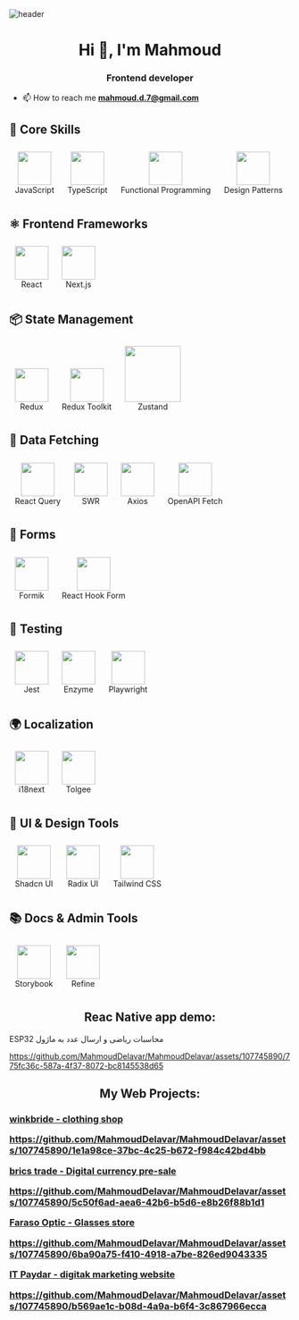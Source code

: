 <img src='https://user-images.githubusercontent.com/80781196/190216139-7697aa5a-c9a0-4bd6-80bf-3aca76a2e1c8.gif' alt='header' />

<h1 align="center">Hi 👋, I'm Mahmoud</h1>
<h3 align="center">Frontend developer</h3>

- 📫 How to reach me **mahmoud.d.7@gmail.com**

<h2 align='left'>🧠 Core Skills</h2>
<figure style="display:inline-block; text-align:center; margin:10px;">
  <img src='https://img.icons8.com/?size=100&id=108784&format=png&color=000000' width="60" />
  <figcaption>JavaScript</figcaption>
</figure>
<figure style="display:inline-block; text-align:center; margin:10px;">
  <img src='https://img.icons8.com/?size=100&id=Xf1sHBmY73hA&format=png&color=000000' width="60" />
  <figcaption>TypeScript</figcaption>
</figure>
<figure style="display:inline-block; text-align:center; margin:10px;">
  <img src='https://img.icons8.com/?size=100&id=40669&format=png&color=000000' width="60" />
  <figcaption>Functional Programming</figcaption>
</figure>
<figure style="display:inline-block; text-align:center; margin:10px;">
  <img src='https://cdn.worldvectorlogo.com/logos/javascript.svg' width="60" />
  <figcaption>Design Patterns</figcaption>
</figure>

<h2 align='left'>⚛️ Frontend Frameworks</h2>
<figure style="display:inline-block; text-align:center; margin:10px;">
  <img src='https://img.icons8.com/?size=100&id=wPohyHO_qO1a&format=png&color=000000' width="60" />
  <figcaption>React</figcaption>
</figure>
<figure style="display:inline-block; text-align:center; margin:10px;">
  <img src='https://www.orangemantra.com/wp-content/uploads/2024/01/next-t9.webp' width="60" />
  <figcaption>Next.js</figcaption>
</figure>

<h2 align='left'>📦 State Management</h2>
<figure style="display:inline-block; text-align:center; margin:10px;">
  <img src='https://img.icons8.com/?size=100&id=jD-fJzVguBmw&format=png&color=000000' width="60" />
  <figcaption>Redux</figcaption>
</figure>
<figure style="display:inline-block; text-align:center; margin:10px;">
  <img src='https://raw.githubusercontent.com/reduxjs/redux-toolkit/master/logo.png' width="60" />
  <figcaption>Redux Toolkit</figcaption>
</figure>
<figure style="display:inline-block; text-align:center; margin:10px;">
  <img src='https://media.dev.to/cdn-cgi/image/width=1000,height=420,fit=cover,gravity=auto,format=auto/https%3A%2F%2Fdev-to-uploads.s3.amazonaws.com%2Fi%2Flftgzwgzy8g2u8vqwso2.png' width="100" />
  <figcaption>Zustand</figcaption>
</figure>

<h2 align='left'>🔗 Data Fetching</h2>
<figure style="display:inline-block; text-align:center; margin:10px;">
  <img src='https://seeklogo.com/images/R/react-query-logo-1340EA4CE9-seeklogo.com.png' width="60" />
  <figcaption>React Query</figcaption>
</figure>
<figure style="display:inline-block; text-align:center; margin:10px;">
  <img src='https://swr-card.vercel.app/' width="60" />
  <figcaption>SWR</figcaption>
</figure>
<figure style="display:inline-block; text-align:center; margin:10px;">
  <img src='https://axios-http.com/assets/logo.svg' width="60" />
  <figcaption>Axios</figcaption>
</figure>
<figure style="display:inline-block; text-align:center; margin:10px;">
  <img src='https://avatars.githubusercontent.com/u/15642823?s=280&v=4' width="60" />
  <figcaption>OpenAPI Fetch</figcaption>
</figure>

<h2 align='left'>📝 Forms</h2>
<figure style="display:inline-block; text-align:center; margin:10px;">
  <img src='https://user-images.githubusercontent.com/4060187/61057426-4e5a4600-a3c3-11e9-9114-630743e05814.png' width="60" />
  <figcaption>Formik</figcaption>
</figure>
<figure style="display:inline-block; text-align:center; margin:10px;">
  <img src='https://react-hook-form.com/images/logo.png' width="60" />
  <figcaption>React Hook Form</figcaption>
</figure>

<h2 align='left'>🧪 Testing</h2>
<figure style="display:inline-block; text-align:center; margin:10px;">
  <img src='https://jestjs.io/img/opengraph.png' width="60" />
  <figcaption>Jest</figcaption>
</figure>
<figure style="display:inline-block; text-align:center; margin:10px;">
  <img src='https://avatars.githubusercontent.com/u/2458726?s=280&v=4' width="60" />
  <figcaption>Enzyme</figcaption>
</figure>
<figure style="display:inline-block; text-align:center; margin:10px;">
  <img src='https://playwright.dev/img/playwright-logo.svg' width="60" />
  <figcaption>Playwright</figcaption>
</figure>

<h2 align='left'>🌍 Localization</h2>
<figure style="display:inline-block; text-align:center; margin:10px;">
  <img src='https://seeklogo.com/images/I/i18next-logo-15D2085D42-seeklogo.com.png' width="60" />
  <figcaption>i18next</figcaption>
</figure>
<figure style="display:inline-block; text-align:center; margin:10px;">
  <img src='https://avatars.githubusercontent.com/u/79911847?s=280&v=4' width="60" />
  <figcaption>Tolgee</figcaption>
</figure>

<h2 align='left'>🎨 UI & Design Tools</h2>
<figure style="display:inline-block; text-align:center; margin:10px;">
  <img src='https://raw.githubusercontent.com/shadcn/ui/main/apps/www/public/logo.png' width="60" />
  <figcaption>Shadcn UI</figcaption>
</figure>
<figure style="display:inline-block; text-align:center; margin:10px;">
  <img src='https://avatars.githubusercontent.com/u/75042463?s=200&v=4' width="60" />
  <figcaption>Radix UI</figcaption>
</figure>
<figure style="display:inline-block; text-align:center; margin:10px;">
  <img src='https://img.icons8.com/?size=100&id=PndQWK6M1Hjo&format=png&color=000000' width="60" />
  <figcaption>Tailwind CSS</figcaption>
</figure>

<h2 align='left'>📚 Docs & Admin Tools</h2>
<figure style="display:inline-block; text-align:center; margin:10px;">
  <img src='https://static-00.iconduck.com/assets.00/storybook-icon-2048x2048-vvyr1tcx.png' width="60" />
  <figcaption>Storybook</figcaption>
</figure>
<figure style="display:inline-block; text-align:center; margin:10px;">
  <img src='https://refine.dev/img/refine_favicon.svg' width="60" />
  <figcaption>Refine</figcaption>
</figure>

</div>

 <h2 align="center">Reac Native app demo:</h2>
 <p>  ESP32 محاسبات ریاضی  و ارسال عدد به ماژول   </p>
 
 https://github.com/MahmoudDelavar/MahmoudDelavar/assets/107745890/775fc36c-587a-4f37-8072-bc8145538d65

 
 <h2 align="center">My Web Projects:</h2>
 
  <a href='https://winkbride.ir' target="_blank" rel="noreferrer" ><h3 align='left'>winkbride - clothing shop </a>

  https://github.com/MahmoudDelavar/MahmoudDelavar/assets/107745890/1e1a98ce-37bc-4c25-b672-f984c42bd4bb

 <a href='https://bricstrade.net' target="_blank" rel="noreferrer" > brics trade - Digital currency pre-sale</a>
 
 https://github.com/MahmoudDelavar/MahmoudDelavar/assets/107745890/5c50f6ad-aea6-42b6-b5d6-e8b26f88b1d1


 <a href='https://www.farasoooptic.ir' target="_blank" rel="noreferrer" >Faraso Optic - Glasses store </a>
 
 https://github.com/MahmoudDelavar/MahmoudDelavar/assets/107745890/6ba90a75-f410-4918-a7be-826ed9043335

 <a href='https://www.itpaydar.com' target="_blank" rel="noreferrer" >IT Paydar - digitak marketing website </a>
 
 https://github.com/MahmoudDelavar/MahmoudDelavar/assets/107745890/b569ae1c-b08d-4a9a-b6f4-3c867966ecca
